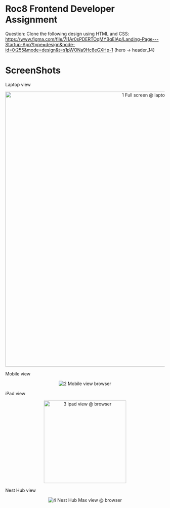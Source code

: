 # Roc8 Frontend Developer Assignment 

Question: Clone the following design using HTML and CSS: https://www.figma.com/file/7l1Ar0sPDERTOqMYBqElAp/Landing-Page---Startup-App?type=design&node-id=0:255&mode=design&t=s1pWONa9Hc8eGXHp-1 (hero -> header_14)

# ScreenShots 

Laptop view
<div align="center">
<img width="866" alt="1 Full screen @ laptop" src="https://github.com/cb-karthik/Roc8-Assignement/assets/115692390/3a60d8a0-cecc-487f-b560-d23a2f4d3b9c">
</div>

Mobile view
<div align="center">

  ![2  Mobile view browser](https://github.com/cb-karthik/Roc8-Assignement/assets/115692390/0d1fac7b-b629-4197-8b68-f01128b371c6)

 </div>

iPad view
<div align="center">
<img width="260" alt="3 ipad view @ browser" src="https://github.com/cb-karthik/Roc8-Assignement/assets/115692390/73d5b8ce-c673-4931-bd0f-649820188b6c">

</div>

Nest Hub view
<div align="center">

![4 Nest Hub Max view @ browser](https://github.com/cb-karthik/Roc8-Assignement/assets/115692390/4be67e8d-2fd3-44dc-be48-4786735eb17e)

</div>
